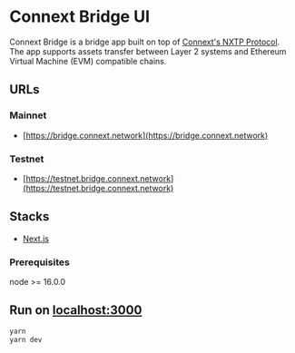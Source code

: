# Connext Bridge UI
Connext Bridge is a bridge app built on top of [Connext's NXTP Protocol](https://github.com/connext/nxtp). The app supports assets transfer between Layer 2 systems and Ethereum Virtual Machine (EVM) compatible chains. 

## URLs
### Mainnet
- [https://bridge.connext.network](https://bridge.connext.network)
### Testnet
- [https://testnet.bridge.connext.network](https://testnet.bridge.connext.network)

## Stacks
- [Next.js](https://nextjs.org)

### Prerequisites
node >= 16.0.0

## Run on [localhost:3000](http://localhost:3000)
```bash
yarn
yarn dev
```